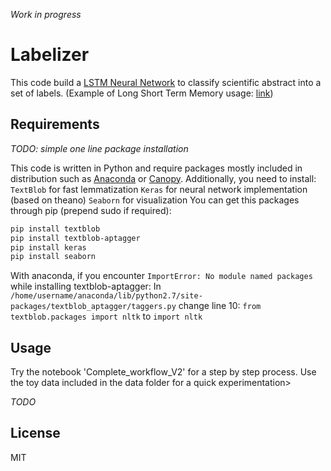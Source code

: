 *Work in progress*

# Labelizer

This code build a [LSTM Neural Network](https://en.wikipedia.org/wiki/Long_short_term_memory) to classify scientific abstract into a set of labels.
(Example of Long Short Term Memory usage: [link](http://karpathy.github.io/2015/05/21/rnn-effectiveness/))

## Requirements

*TODO: simple one line package installation*

This code is written in Python and require packages mostly included in distribution such as [Anaconda](http://continuum.io/downloads) or [Canopy](https://www.enthought.com/products/canopy/).
Additionally, you need to install:
`TextBlob` for fast lemmatization
`Keras` for neural network implementation (based on theano)
`Seaborn` for visualization
You can get this packages through pip (prepend sudo if required):
```bash
pip install textblob
pip install textblob-aptagger
pip install keras
pip install seaborn
```

With anaconda, if you encounter `ImportError: No module named packages` while installing textblob-aptagger:
In `/home/username/anaconda/lib/python2.7/site-packages/textblob_aptagger/taggers.py` change line 10:
`from textblob.packages import nltk`
to
`import nltk`

## Usage

Try the notebook 'Complete_workflow_V2' for a step by step process.
Use the toy data included in the data folder for a quick experimentation>

*TODO*

## License

MIT
